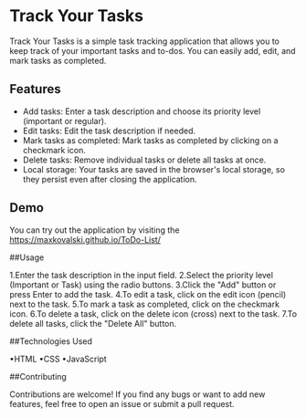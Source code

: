 # Track Your Tasks

Track Your Tasks is a simple task tracking application that allows you to keep track of your important tasks and to-dos. You can easily add, edit, and mark tasks as completed.

## Features

- Add tasks: Enter a task description and choose its priority level (important or regular).
- Edit tasks: Edit the task description if needed.
- Mark tasks as completed: Mark tasks as completed by clicking on a checkmark icon.
- Delete tasks: Remove individual tasks or delete all tasks at once.
- Local storage: Your tasks are saved in the browser's local storage, so they persist even after closing the application.

## Demo

You can try out the application by visiting the https://maxkovalski.github.io/ToDo-List/

##Usage

1.Enter the task description in the input field.
2.Select the priority level (Important or Task) using the radio buttons.
3.Click the "Add" button or press Enter to add the task.
4.To edit a task, click on the edit icon (pencil) next to the task.
5.To mark a task as completed, click on the checkmark icon.
6.To delete a task, click on the delete icon (cross) next to the task.
7.To delete all tasks, click the "Delete All" button.

##Technologies Used

•HTML
•CSS
•JavaScript

##Contributing

Contributions are welcome! If you find any bugs or want to add new features, feel free to open an issue or submit a pull request.
